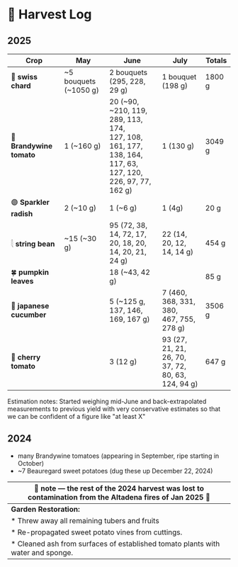 # 🧺 Harvest Log

## 2025

| Crop     | **May**                                  | **June**     |**July**     | **Totals** |
|--------------------------------------|----------|-------------|-------------|--------------|
| 🥬 **swiss chard**   |     ~5 bouquets (~1050 g)|  2 bouquets (295, 228, 29 g)     | 1 bouquet (198 g) | 1800 g | 
| 🍅 **Brandywine tomato** | 1 (~160 g)               |     20 (~90, ~210, 119, 289, 113, 174, <br> 127, 108, 161, 177, 138, 164,  <br> 117, 63, 127, 120, 226, 97, 77, 162 g)   | 1 (130 g)  | 3049 g |
| 🟣 **Sparkler radish**   | 2   (~10 g)            |     1 (~6 g)    | 1 (4g) |  20 g |
| 𓇛 **string bean**     |   ~15 (~30 g)             |      95 (72, 38, 14, 72, 17, 20, 18, 20,  <br> 14, 20, 21, 24 g)    | 22 (14, 20, 12, 14, 14 g) | 454 g |
| 🍀 **pumpkin leaves**            |             |     18 (~43, 42 g)      |  |  85 g |
| 🥒 **japanese cucumber**            |             |     5 (~125 g, 137, 146, 169, 167 g)      | 7 (460, 368, 331, 380, </br> 467, 755, 278 g)  | 3506 g |  
| 🍒 **cherry tomato**            |             |     3 (12 g)      | 93 (27, 21, 21, 26, 70, </br> 37, 72, 80, 63, 124, 94 g)  | 647 g |

Estimation notes: Started weighing mid-June and back-extrapolated measurements to previous yield with very conservative estimates so that we can be confident of a figure like "at least X"

## 2024

* many Brandywine tomatoes (appearing in September, ripe starting in October)
* ~7 Beauregard sweet potatoes (dug these up December 22, 2024)
  


|🚒  note — the rest of the 2024 harvest was lost to contamination from the Altadena fires of Jan 2025 🚒| 
|----------------------------------------------------------------------------------------------------|
|  **Garden Restoration:**                                                                           |
| * Threw away all remaining tubers and fruits                                                       |
| * Re-propagated sweet potato vines from cuttings.                                                  |
| * Cleaned ash from surfaces of established tomato plants with water and sponge.                    |
